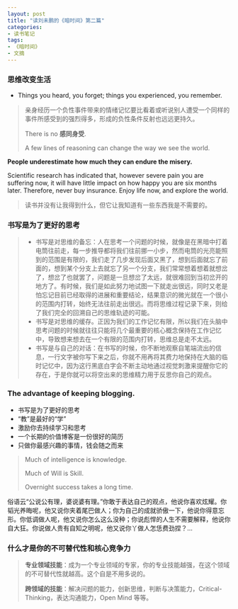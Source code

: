 ```yaml
---
layout: post
title: "读刘未鹏的《暗时间》第二篇"
categories:
- 读书笔记
tags: 
- 《暗时间》
- 文摘
---
```


### 思维改变生活 

- Things you heard, you forget; things you experienced, you remember.

> 亲身经历一个负性事件带来的情绪记忆要比看着或听说别人遭受一个同样的事件所感受到的强烈得多，形成的负性条件反射也远远更持久。
>
> There is no **感同身受**.    
> 
>A few lines of reasoning can change the way we see the world. 

**People underestimate how much they can endure the misery.** 

Scientific research has indicated that, however severe pain you are suffering now, it will have little impact on how happy you are six months later. Therefore, never buy insurance. Enjoy life now, and explore the world.

> 读书并没有让我得到什么，但它让我知道有一些东西我是不需要的。

### 书写是为了更好的思考

> - 书写是对思维的备忘：人在思考一个问题的时候，就像是在黑暗中打着电筒往前走，每一步推导都将我们往前挪一小步，然而电筒的光亮能照到的范围是有限的，我们走了几步发现后面又黑了，想到后面就忘了前面的，想到某个分支上去就忘了另一个分支，我们常常想着想着就想岔了，想岔了也就罢了，问题是一旦想岔了太远，就很难回到当初岔开的地方了。有时候，我们是如此努力地试图一下就走出很远，同时又老是怕忘记目前已经取得的进展和重要结论，结果意识的微光就在一个很小的范围内打转，始终无法往前走出很远。而将思维过程记录下来，则给了我们完全的回溯自己的思维轨迹的可能。 
> - 书写是对思维的缓存。正因为我们的工作记忆有限，所以我们在头脑中思考问题的时候就往往只能将几个最重要的核心概念保持在工作记忆中，导致想来想去在一个有限的范围内打转，思维总是走不太远。
> - 书写是与自己的对话：在书写的时候，你不断地观察自笔端流出的信息，一行文字被你写下来之后，你就不用再将其费力地保持在大脑的临时记忆中，因为这行黑底白字会不断主动地通过视觉刺激来提醒你它的存在，于是你就可以将空出来的思维精力用于反思你自己的观点。

### The advantage of keeping blogging.

- 书写是为了更好的思考
- “教”是最好的“学”
- 激励你去持续学习和思考
- 一个长期的价值博客是一份很好的简历
- 只做你最感兴趣的事情，钱会随之而来

>Much of intelligence is knowledge.
>
>Much of Will is Skill.
>
>Overnight success takes a long time.

俗语云“公说公有理，婆说婆有理。”你敢于表达自己的观点，他说你喜欢炫耀。你韬光养晦呢，他又说你夹着尾巴做人；你为自己的成就骄傲一下，他说你得意忘形。你低调做人呢，他又说你怎么这么没种；你说彪悍的人生不需要解释，他说你自大狂。你说做人贵有自知之明呢，他又说你丫做人怎恁费劲捏？…

### 什么才是你的不可替代性和核心竞争力

> **专业领域技能**：成为一个专业领域的专家，你的专业技能越强，在这个领域的不可替代性就越高。这个自是不用多说的。
> 
>**跨领域的技能**：解决问题的能力，创新思维，判断与决策能力，Critical-Thinking，表达沟通能力，Open Mind 等等。
